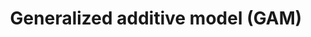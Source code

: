 ---
title: Generalized additive model (GAM)
related_terms:
 - additive-model
references:
 - "[Generalized additive model - Wikipedia](https://en.wikipedia.org/wiki/Generalized_additive_model)"
---
